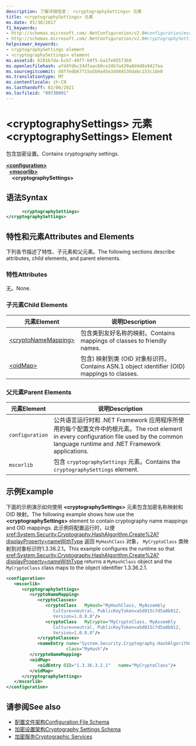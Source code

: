 ```yaml
---
description: 了解详细信息： <cryptographySettings> 元素
title: <cryptographySettings> 元素
ms.date: 03/30/2017
f1_keywords:
- http://schemas.microsoft.com/.NetConfiguration/v2.0#configuration/mscorlib/cryptographySettings
- http://schemas.microsoft.com/.NetConfiguration/v2.0#cryptographySettings
helpviewer_keywords:
- cryptographySettings element
- <cryptographySettings> element
ms.assetid: 6201b7da-bcb7-49f7-b9f5-ba1fe05573b9
ms.openlocfilehash: afd4fdbc24dfaac60ce24b7a439a8d4d8a9427ea
ms.sourcegitcommit: ddf7edb67715a5b9a45e3dd44536dabc153c1de0
ms.translationtype: MT
ms.contentlocale: zh-CN
ms.lasthandoff: 02/06/2021
ms.locfileid: "99730091"
---
```

# <a name="cryptographysettings-element"></a><span data-ttu-id="b46bb-103">\<cryptographySettings> 元素</span><span class="sxs-lookup"><span data-stu-id="b46bb-103">\<cryptographySettings> Element</span></span>

<span data-ttu-id="b46bb-104">包含加密设置。</span><span class="sxs-lookup"><span data-stu-id="b46bb-104">Contains cryptography settings.</span></span>  

[**\<configuration>**](../configuration-element.md)\
&nbsp;&nbsp;[**\<mscorlib>**](mscorlib-element-for-cryptography-settings.md)\
&nbsp;&nbsp;&nbsp;&nbsp;**\<cryptographySettings>**

## <a name="syntax"></a><span data-ttu-id="b46bb-105">语法</span><span class="sxs-lookup"><span data-stu-id="b46bb-105">Syntax</span></span>  
  
```xml  
      <cryptographySettings>
</cryptographySettings>  
```  
  
## <a name="attributes-and-elements"></a><span data-ttu-id="b46bb-106">特性和元素</span><span class="sxs-lookup"><span data-stu-id="b46bb-106">Attributes and Elements</span></span>  

 <span data-ttu-id="b46bb-107">下列各节描述了特性、子元素和父元素。</span><span class="sxs-lookup"><span data-stu-id="b46bb-107">The following sections describe attributes, child elements, and parent elements.</span></span>  
  
### <a name="attributes"></a><span data-ttu-id="b46bb-108">特性</span><span class="sxs-lookup"><span data-stu-id="b46bb-108">Attributes</span></span>  

 <span data-ttu-id="b46bb-109">无。</span><span class="sxs-lookup"><span data-stu-id="b46bb-109">None.</span></span>  
  
### <a name="child-elements"></a><span data-ttu-id="b46bb-110">子元素</span><span class="sxs-lookup"><span data-stu-id="b46bb-110">Child Elements</span></span>  
  
|<span data-ttu-id="b46bb-111">元素</span><span class="sxs-lookup"><span data-stu-id="b46bb-111">Element</span></span>|<span data-ttu-id="b46bb-112">说明</span><span class="sxs-lookup"><span data-stu-id="b46bb-112">Description</span></span>|  
|-------------|-----------------|  
|[\<cryptoNameMapping>](cryptonamemapping-element.md)|<span data-ttu-id="b46bb-113">包含类到友好名称的映射。</span><span class="sxs-lookup"><span data-stu-id="b46bb-113">Contains mappings of classes to friendly names.</span></span>|  
|[\<oidMap>](oidmap-element.md)|<span data-ttu-id="b46bb-114">包含) 映射到类 (OID 对象标识符。</span><span class="sxs-lookup"><span data-stu-id="b46bb-114">Contains ASN.1 object identifier (OID) mappings to classes.</span></span>|  
  
### <a name="parent-elements"></a><span data-ttu-id="b46bb-115">父元素</span><span class="sxs-lookup"><span data-stu-id="b46bb-115">Parent Elements</span></span>  
  
|<span data-ttu-id="b46bb-116">元素</span><span class="sxs-lookup"><span data-stu-id="b46bb-116">Element</span></span>|<span data-ttu-id="b46bb-117">说明</span><span class="sxs-lookup"><span data-stu-id="b46bb-117">Description</span></span>|  
|-------------|-----------------|  
|`configuration`|<span data-ttu-id="b46bb-118">公共语言运行时和 .NET Framework 应用程序所使用的每个配置文件中的根元素。</span><span class="sxs-lookup"><span data-stu-id="b46bb-118">The root element in every configuration file used by the common language runtime and .NET Framework applications.</span></span>|  
|`mscorlib`|<span data-ttu-id="b46bb-119">包含 `cryptographySettings` 元素。</span><span class="sxs-lookup"><span data-stu-id="b46bb-119">Contains the `cryptographySettings` element.</span></span>|  
  
## <a name="example"></a><span data-ttu-id="b46bb-120">示例</span><span class="sxs-lookup"><span data-stu-id="b46bb-120">Example</span></span>  

 <span data-ttu-id="b46bb-121">下面的示例演示如何使用 **\<cryptographySettings>** 元素包含加密名称映射和 OID 映射。</span><span class="sxs-lookup"><span data-stu-id="b46bb-121">The following example shows how use the **\<cryptographySettings>** element to contain cryptography name mappings and OID mappings.</span></span> <span data-ttu-id="b46bb-122">此示例将配置运行时，以便 <xref:System.Security.Cryptography.HashAlgorithm.Create%2A?displayProperty=nameWithType> 返回 `MyHashClass` 对象， `MyCryptoClass` 类映射到对象标识符1.3.36.2.1。</span><span class="sxs-lookup"><span data-stu-id="b46bb-122">This example configures the runtime so that <xref:System.Security.Cryptography.HashAlgorithm.Create%2A?displayProperty=nameWithType> returns a `MyHashClass` object and the `MyCryptoClass` class maps to the object identifier 1.3.36.2.1.</span></span>  
  
```xml  
<configuration>  
   <mscorlib>  
      <cryptographySettings>  
         <cryptoNameMapping>  
            <cryptoClasses>  
               <cryptoClass   MyHash="MyHashClass, MyAssembly  
                  Culture=neutral, PublicKeyToken=a5d015c7d5a0b012,  
                  Version=1.0.0.0"/>  
               <cryptoClass   MyCrypto="MyCryptoClass, MyAssembly  
                  Culture=neutral, PublicKeyToken=a5d015c7d5a0b012,  
                  Version=1.0.0.0"/>  
            </cryptoClasses>  
            <nameEntry name="System.Security.Cryptography.HashAlgorithm"  
                       class="MyHash"/>  
         </cryptoNameMapping>  
         <oidMap>  
            <oidEntry OID="1.3.36.3.2.1"   name="MyCryptoClass"/>  
         </oidMap>  
      </cryptographySettings>  
   </mscorlib>  
</configuration>  
```  
  
## <a name="see-also"></a><span data-ttu-id="b46bb-123">请参阅</span><span class="sxs-lookup"><span data-stu-id="b46bb-123">See also</span></span>

- [<span data-ttu-id="b46bb-124">配置文件架构</span><span class="sxs-lookup"><span data-stu-id="b46bb-124">Configuration File Schema</span></span>](../index.md)
- [<span data-ttu-id="b46bb-125">加密设置架构</span><span class="sxs-lookup"><span data-stu-id="b46bb-125">Cryptography Settings Schema</span></span>](index.md)
- [<span data-ttu-id="b46bb-126">加密服务</span><span class="sxs-lookup"><span data-stu-id="b46bb-126">Cryptographic Services</span></span>](../../../../standard/security/cryptographic-services.md)

